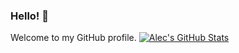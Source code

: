 ### Hello! 👋
Welcome to my GitHub profile.
[![Alec's GitHub Stats](https://github-readme-stats.vercel.app/api?username=alecames)](https://github.com/anuraghazra/github-readme-stats)
